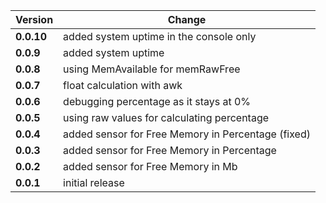 | Version | Change|
| --- | --- |
| **0.0.10** | added system uptime in the console only|
| **0.0.9** | added system uptime|
| **0.0.8** | using MemAvailable for memRawFree|
| **0.0.7** | float calculation with awk|
| **0.0.6** | debugging percentage as it stays at 0%|
| **0.0.5** | using raw values for calculating percentage|
| **0.0.4** | added sensor for Free Memory in Percentage (fixed)|
| **0.0.3** | added sensor for Free Memory in Percentage|
| **0.0.2** | added sensor for Free Memory in Mb|
| **0.0.1** | initial release|

